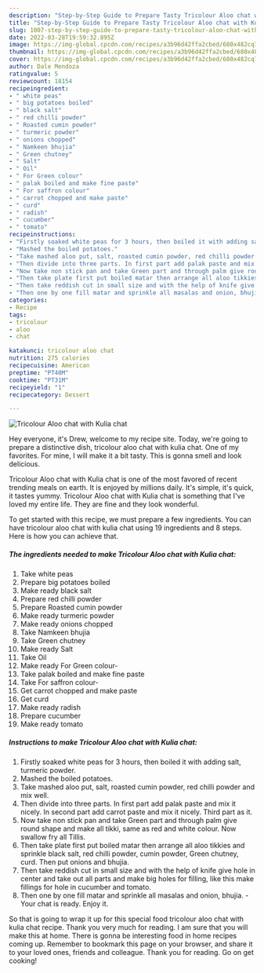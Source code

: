 ```yaml
---
description: "Step-by-Step Guide to Prepare Tasty Tricolour Aloo chat with Kulia chat"
title: "Step-by-Step Guide to Prepare Tasty Tricolour Aloo chat with Kulia chat"
slug: 1007-step-by-step-guide-to-prepare-tasty-tricolour-aloo-chat-with-kulia-chat
date: 2022-03-28T19:59:32.895Z
image: https://img-global.cpcdn.com/recipes/a3b96d42ffa2cbed/680x482cq70/tricolour-aloo-chat-with-kulia-chat-recipe-main-photo.jpg
thumbnail: https://img-global.cpcdn.com/recipes/a3b96d42ffa2cbed/680x482cq70/tricolour-aloo-chat-with-kulia-chat-recipe-main-photo.jpg
cover: https://img-global.cpcdn.com/recipes/a3b96d42ffa2cbed/680x482cq70/tricolour-aloo-chat-with-kulia-chat-recipe-main-photo.jpg
author: Dale Mendoza
ratingvalue: 5
reviewcount: 18154
recipeingredient:
- " white peas"
- " big potatoes boiled"
- " black salt"
- " red chilli powder"
- " Roasted cumin powder"
- " turmeric powder"
- " onions chopped"
- " Namkeen bhujia"
- " Green chutney"
- " Salt"
- " Oil"
- " For Green colour"
- " palak boiled and make fine paste"
- " For saffron colour"
- " carrot chopped and make paste"
- " curd"
- " radish"
- " cucumber"
- " tomato"
recipeinstructions:
- "Firstly soaked white peas for 3 hours, then boiled it with adding salt, turmeric powder."
- "Mashed the boiled potatoes."
- "Take mashed aloo put, salt, roasted cumin powder, red chilli powder and mix well."
- "Then divide into three parts. In first part add palak paste and mix it nicely. In second part add carrot paste and mix it nicely. Third part as it."
- "Now take non stick pan and take Green part and through palm give round shape and make all tikki, same as red and white colour. Now swallow fry all Tillis."
- "Then take plate first put boiled matar then arrange all aloo tikkies and sprinkle black salt, red chilli powder, cumin powder, Green chutney, curd. Then put onions and bhujia."
- "Then take reddish cut in small size and with the help of knife give hole in center and take out all parts and make big holes for filling, like this make fillings for hole in cucumber and tomato."
- "Then one by one fill matar and sprinkle all masalas and onion, bhujia. Your chat is ready. Enjoy it."
categories:
- Recipe
tags:
- tricolour
- aloo
- chat

katakunci: tricolour aloo chat 
nutrition: 275 calories
recipecuisine: American
preptime: "PT40M"
cooktime: "PT31M"
recipeyield: "1"
recipecategory: Dessert

---
```



![Tricolour Aloo chat with Kulia chat](https://img-global.cpcdn.com/recipes/a3b96d42ffa2cbed/680x482cq70/tricolour-aloo-chat-with-kulia-chat-recipe-main-photo.jpg)

Hey everyone, it's Drew, welcome to my recipe site. Today, we're going to prepare a distinctive dish, tricolour aloo chat with kulia chat. One of my favorites. For mine, I will make it a bit tasty. This is gonna smell and look delicious.



Tricolour Aloo chat with Kulia chat is one of the most favored of recent trending meals on earth. It is enjoyed by millions daily. It's simple, it's quick, it tastes yummy. Tricolour Aloo chat with Kulia chat is something that I've loved my entire life. They are fine and they look wonderful.


To get started with this recipe, we must prepare a few ingredients. You can have tricolour aloo chat with kulia chat using 19 ingredients and 8 steps. Here is how you can achieve that.

<!--inarticleads1-->

##### The ingredients needed to make Tricolour Aloo chat with Kulia chat:

1. Take  white peas
1. Prepare  big potatoes boiled
1. Make ready  black salt
1. Prepare  red chilli powder
1. Prepare  Roasted cumin powder
1. Make ready  turmeric powder
1. Make ready  onions chopped
1. Take  Namkeen bhujia
1. Take  Green chutney
1. Make ready  Salt
1. Take  Oil
1. Make ready  For Green colour-
1. Take  palak boiled and make fine paste
1. Take  For saffron colour-
1. Get  carrot chopped and make paste
1. Get  curd
1. Make ready  radish
1. Prepare  cucumber
1. Make ready  tomato




<!--inarticleads2-->

##### Instructions to make Tricolour Aloo chat with Kulia chat:

1. Firstly soaked white peas for 3 hours, then boiled it with adding salt, turmeric powder.
1. Mashed the boiled potatoes.
1. Take mashed aloo put, salt, roasted cumin powder, red chilli powder and mix well.
1. Then divide into three parts. In first part add palak paste and mix it nicely. In second part add carrot paste and mix it nicely. Third part as it.
1. Now take non stick pan and take Green part and through palm give round shape and make all tikki, same as red and white colour. Now swallow fry all Tillis.
1. Then take plate first put boiled matar then arrange all aloo tikkies and sprinkle black salt, red chilli powder, cumin powder, Green chutney, curd. Then put onions and bhujia.
1. Then take reddish cut in small size and with the help of knife give hole in center and take out all parts and make big holes for filling, like this make fillings for hole in cucumber and tomato.
1. Then one by one fill matar and sprinkle all masalas and onion, bhujia. - Your chat is ready. Enjoy it.




So that is going to wrap it up for this special food tricolour aloo chat with kulia chat recipe. Thank you very much for reading. I am sure that you will make this at home. There is gonna be interesting food in home recipes coming up. Remember to bookmark this page on your browser, and share it to your loved ones, friends and colleague. Thank you for reading. Go on get cooking!
